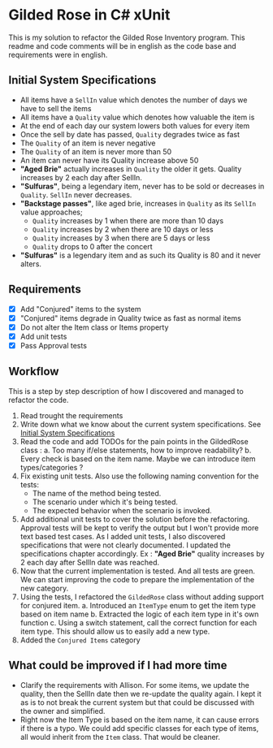 # Gilded Rose in C# xUnit

This is my solution to refactor the Gilded Rose Inventory program.
This readme and code comments will be in english as the code base and requirements were in english.

## Initial System Specifications 

- All items have a `SellIn` value which denotes the number of days we have to sell the items
- All items have a `Quality` value which denotes how valuable the item is
- At the end of each day our system lowers both values for every item
- Once the sell by date has passed, `Quality` degrades twice as fast
- The `Quality` of an item is never negative
- The `Quality` of an item is never more than 50
- An item can never have its Quality increase above 50
- **"Aged Brie"** actually increases in `Quality` the older it gets. Quality increases by 2 each day after SellIn.
- **"Sulfuras"**, being a legendary item, never has to be sold or decreases in `Quality`. `SellIn` never decreases.
- **"Backstage passes"**, like aged brie, increases in `Quality` as its `SellIn` value approaches;
    - `Quality` increases by 1 when there are more than 10 days
    - `Quality` increases by 2 when there are 10 days or less 
    - `Quality` increases by 3 when there are 5 days or less
    - `Quality` drops to 0 after the concert
- **"Sulfuras"** is a legendary item and as such its Quality is 80 and it never alters.


## Requirements
- [x] Add "Conjured" items to the system
- [x] "Conjured" items degrade in Quality twice as fast as normal items
- [x] Do not alter the Item class or Items property
- [x] Add unit tests
- [x] Pass Approval tests

## Workflow

This is a step by step description of how I discovered and managed to refactor the code.

1. Read trought the requirements 
2. Write down what we know about the current system specifications. See [Initial System Specifications](#initial-system-specifications)
3. Read the code and add TODOs for the pain points in the GildedRose class :
    a. Too many if/else statements, how to improve readability?
    b. Every check is based on the item name. Maybe we can introduce item types/categories ?
4. Fix existing unit tests. Also use the following naming convention for the tests:
    * The name of the method being tested.
    * The scenario under which it's being tested.
    * The expected behavior when the scenario is invoked.
5. Add additional unit tests to cover the solution before the refactoring. Approval tests will be kept to verify the output but I won't provide more text based test cases. As I added unit tests, I also discovered specifications that were not clearly documented. I updated the specifications chapter accordingly. Ex : **"Aged Brie"** quality increases by 2 each day after SellIn date was reached.
6. Now that the current implementation is tested. And all tests are green. We can start improving the code to prepare the implementation of the new category.
7. Using the tests, I refactored the `GildedRose` class without adding support for conjured item.
    a. Introduced an `ItemType` enum to get the item type based on item name
    b. Extracted the logic of each item type in it's own function
    c. Using a switch statement, call the correct function for each item type. This should allow us to easily add a new type.
8. Added the `Conjured Items` category

## What could be improved if I had more time

- Clarify the requirements with Allison. For some items, we update the quality, then the SellIn date then we re-update the quality again. I kept it as is to not break the current system but that could be discussed with the owner and simplified.
- Right now the Item Type is based on the item name, it can cause errors if there is a typo. We could add specific classes for each type of items, all would inherit from the `Item` class. That would be cleaner.


